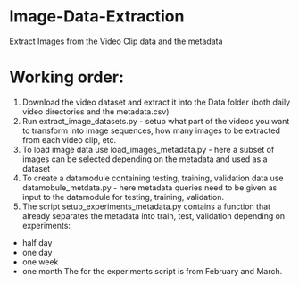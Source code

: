 # Image-Data-Extraction
 Extract Images from the Video Clip data and the metadata


# Working order:

1. Download the video dataset and extract it into the Data folder (both daily video directories and the metadata.csv)
2. Run extract_image_datasets.py - setup what part of the videos you want to transform into image sequences, how many images to be extracted from each video clip, etc.
3. To load image data use load_images_metadata.py - here a subset of images can be selected depending on the metadata and used as a dataset
4. To create a datamodule containing testing, training, validation data use datamobule_metdata.py - here metadata queries need to be given as input to the datamodule for testing, training, validation.
5. The script setup_experiments_metadata.py contains a function that already separates the metadata into train, test, validation depending on experiments:
  - half day
  - one day
  - one week
  - one month
The for the experiments script is from February and March.
